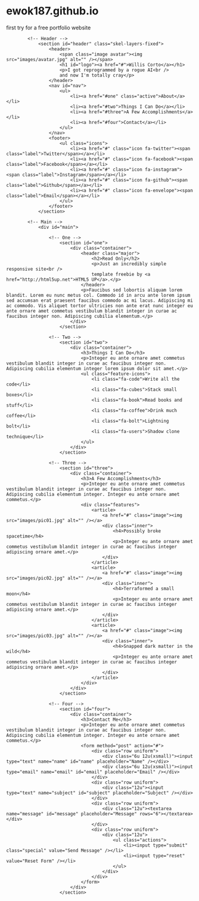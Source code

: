 # ewok187.github.io
first try for a free portfolio website

<html>
	<head>
		<title>Read Only by HTML5 UP</title>
		<meta http-equiv="content-type" content="text/html; charset=utf-8" />
		<meta name="description" content="" />
		<meta name="keywords" content="" />
		<!--[if lte IE 8]><script src="css/ie/html5shiv.js"></script><![endif]-->
		<script src="js/jquery.min.js"></script>
		<script src="js/jquery.scrollzer.min.js"></script>
		<script src="js/jquery.scrolly.min.js"></script>
		<script src="js/skel.min.js"></script>
		<script src="js/skel-layers.min.js"></script>
		<script src="js/init.js"></script>
		<noscript>
			<link rel="stylesheet" href="css/skel.css" />
			<link rel="stylesheet" href="css/style.css" />
			<link rel="stylesheet" href="css/style-xlarge.css" />
		</noscript>
		<!--[if lte IE 8]><link rel="stylesheet" href="css/ie/v8.css" /><![endif]-->
	</head>
	<body>
		<div id="wrapper">

			<!-- Header -->
				<section id="header" class="skel-layers-fixed">
					<header>
						<span class="image avatar"><img src="images/avatar.jpg" alt="" /></span>
						<h1 id="logo"><a href="#">Willis Corto</a></h1>
						<p>I got reprogrammed by a rogue AI<br />
						and now I'm totally cray</p>
					</header>
					<nav id="nav">
						<ul>
							<li><a href="#one" class="active">About</a></li>
							<li><a href="#two">Things I Can Do</a></li>
							<li><a href="#three">A Few Accomplishments</a></li>
							<li><a href="#four">Contact</a></li>
						</ul>
					</nav>
					<footer>
						<ul class="icons">
							<li><a href="#" class="icon fa-twitter"><span class="label">Twitter</span></a></li>
							<li><a href="#" class="icon fa-facebook"><span class="label">Facebook</span></a></li>
							<li><a href="#" class="icon fa-instagram"><span class="label">Instagram</span></a></li>
							<li><a href="#" class="icon fa-github"><span class="label">Github</span></a></li>
							<li><a href="#" class="icon fa-envelope"><span class="label">Email</span></a></li>
						</ul>
					</footer>
				</section>

			<!-- Main -->
				<div id="main">

					<!-- One -->
						<section id="one">
							<div class="container">
								<header class="major">
									<h2>Read Only</h2>
									<p>Just an incredibly simple responsive site<br />
									template freebie by <a href="http://html5up.net">HTML5 UP</a>.</p>
								</header>
								<p>Faucibus sed lobortis aliquam lorem blandit. Lorem eu nunc metus col. Commodo id in arcu ante lorem ipsum sed accumsan erat praesent faucibus commodo ac mi lacus. Adipiscing mi ac commodo. Vis aliquet tortor ultricies non ante erat nunc integer eu ante ornare amet commetus vestibulum blandit integer in curae ac faucibus integer non. Adipiscing cubilia elementum.</p>
							</div>
						</section>

					<!-- Two -->
						<section id="two">
							<div class="container">
								<h3>Things I Can Do</h3>
								<p>Integer eu ante ornare amet commetus vestibulum blandit integer in curae ac faucibus integer non. Adipiscing cubilia elementum integer lorem ipsum dolor sit amet.</p>
								<ul class="feature-icons">
									<li class="fa-code">Write all the code</li>
									<li class="fa-cubes">Stack small boxes</li>
									<li class="fa-book">Read books and stuff</li>
									<li class="fa-coffee">Drink much coffee</li>
									<li class="fa-bolt">Lightning bolt</li>
									<li class="fa-users">Shadow clone technique</li>
								</ul>
							</div>
						</section>

					<!-- Three -->
						<section id="three">
							<div class="container">
								<h3>A Few Accomplishments</h3>
								<p>Integer eu ante ornare amet commetus vestibulum blandit integer in curae ac faucibus integer non. Adipiscing cubilia elementum integer. Integer eu ante ornare amet commetus.</p>
								<div class="features">
									<article>
										<a href="#" class="image"><img src="images/pic01.jpg" alt="" /></a>
										<div class="inner">
											<h4>Possibly broke spacetime</h4>
											<p>Integer eu ante ornare amet commetus vestibulum blandit integer in curae ac faucibus integer adipiscing ornare amet.</p>
										</div>
									</article>
									<article>
										<a href="#" class="image"><img src="images/pic02.jpg" alt="" /></a>
										<div class="inner">
											<h4>Terraformed a small moon</h4>
											<p>Integer eu ante ornare amet commetus vestibulum blandit integer in curae ac faucibus integer adipiscing ornare amet.</p>
										</div>
									</article>
									<article>
										<a href="#" class="image"><img src="images/pic03.jpg" alt="" /></a>
										<div class="inner">
											<h4>Snapped dark matter in the wild</h4>
											<p>Integer eu ante ornare amet commetus vestibulum blandit integer in curae ac faucibus integer adipiscing ornare amet.</p>
										</div>
									</article>
								</div>
							</div>
						</section>

					<!-- Four -->
						<section id="four">
							<div class="container">
								<h3>Contact Me</h3>
								<p>Integer eu ante ornare amet commetus vestibulum blandit integer in curae ac faucibus integer non. Adipiscing cubilia elementum integer. Integer eu ante ornare amet commetus.</p>
								<form method="post" action="#">
									<div class="row uniform">
										<div class="6u 12u(xsmall)"><input type="text" name="name" id="name" placeholder="Name" /></div>
										<div class="6u 12u(xsmall)"><input type="email" name="email" id="email" placeholder="Email" /></div>
									</div>
									<div class="row uniform">
										<div class="12u"><input type="text" name="subject" id="subject" placeholder="Subject" /></div>
									</div>
									<div class="row uniform">
										<div class="12u"><textarea name="message" id="message" placeholder="Message" rows="6"></textarea></div>
									</div>
									<div class="row uniform">
										<div class="12u">
											<ul class="actions">
												<li><input type="submit" class="special" value="Send Message" /></li>
												<li><input type="reset" value="Reset Form" /></li>
											</ul>
										</div>
									</div>
								</form>
							</div>
						</section>
